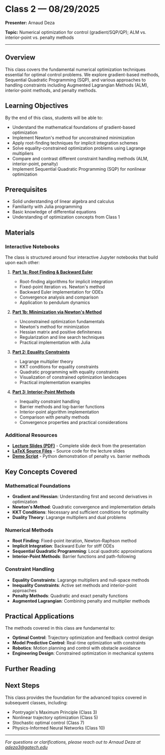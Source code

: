 # Class 2 — 08/29/2025

**Presenter:** Arnaud Deza

**Topic:** Numerical optimization for control (gradient/SQP/QP); ALM vs. interior-point vs. penalty methods

---

## Overview

This class covers the fundamental numerical optimization techniques essential for optimal control problems. We explore gradient-based methods, Sequential Quadratic Programming (SQP), and various approaches to handling constraints including Augmented Lagrangian Methods (ALM), interior-point methods, and penalty methods.

## Learning Objectives

By the end of this class, students will be able to:

- Understand the mathematical foundations of gradient-based optimization
- Implement Newton's method for unconstrained minimization
- Apply root-finding techniques for implicit integration schemes
- Solve equality-constrained optimization problems using Lagrange multipliers
- Compare and contrast different constraint handling methods (ALM, interior-point, penalty)
- Implement Sequential Quadratic Programming (SQP) for nonlinear optimization

## Prerequisites

- Solid understanding of linear algebra and calculus
- Familiarity with Julia programming
- Basic knowledge of differential equations
- Understanding of optimization concepts from Class 1

## Materials

### Interactive Notebooks

The class is structured around four interactive Jupyter notebooks that build upon each other:


1. **[Part 1a: Root Finding & Backward Euler](part1_root_finding.html)**
   - Root-finding algorithms for implicit integration
   - Fixed-point iteration vs. Newton's method
   - Backward Euler implementation for ODEs
   - Convergence analysis and comparison
   - Application to pendulum dynamics

2. **[Part 1b: Minimization via Newton's Method](part1_minimization.html)**
   - Unconstrained optimization fundamentals
   - Newton's method for minimization
   - Hessian matrix and positive definiteness
   - Regularization and line search techniques
   - Practical implementation with Julia

3. **[Part 2: Equality Constraints](part2_eq_constraints.html)**
   - Lagrange multiplier theory
   - KKT conditions for equality constraints
   - Quadratic programming with equality constraints
   - Visualization of constrained optimization landscapes
   - Practical implementation examples

4. **[Part 3: Interior-Point Methods](part3_ipm.ipynb)**
   - Inequality constraint handling
   - Barrier methods and log-barrier functions
   - Interior-point algorithm implementation
   - Comparison with penalty methods
   - Convergence properties and practical considerations

### Additional Resources

- **[Lecture Slides (PDF)](ISYE_8803___Lecture_2___Slides.pdf)** - Complete slide deck from the presentation
- **[LaTeX Source Files](main.tex)** - Source code for the lecture slides
- **[Demo Script](penalty_barrier_demo.py)** - Python demonstration of penalty vs. barrier methods

## Key Concepts Covered

### Mathematical Foundations
- **Gradient and Hessian**: Understanding first and second derivatives in optimization
- **Newton's Method**: Quadratic convergence and implementation details
- **KKT Conditions**: Necessary and sufficient conditions for optimality
- **Duality Theory**: Lagrange multipliers and dual problems

### Numerical Methods
- **Root Finding**: Fixed-point iteration, Newton-Raphson method
- **Implicit Integration**: Backward Euler for stiff ODEs
- **Sequential Quadratic Programming**: Local quadratic approximations
- **Interior-Point Methods**: Barrier functions and path-following

### Constraint Handling
- **Equality Constraints**: Lagrange multipliers and null-space methods
- **Inequality Constraints**: Active set methods and interior-point approaches
- **Penalty Methods**: Quadratic and exact penalty functions
- **Augmented Lagrangian**: Combining penalty and multiplier methods

## Practical Applications

The methods covered in this class are fundamental to:
- **Optimal Control**: Trajectory optimization and feedback control design
- **Model Predictive Control**: Real-time optimization with constraints
- **Robotics**: Motion planning and control with obstacle avoidance
- **Engineering Design**: Constrained optimization in mechanical systems

## Further Reading

## Next Steps

This class provides the foundation for the advanced topics covered in subsequent classes, including:
- Pontryagin's Maximum Principle (Class 3)
- Nonlinear trajectory optimization (Class 5)
- Stochastic optimal control (Class 7)
- Physics-Informed Neural Networks (Class 10)

---

*For questions or clarifications, please reach out to Arnaud Deza at adeza3@gatech.edu*
